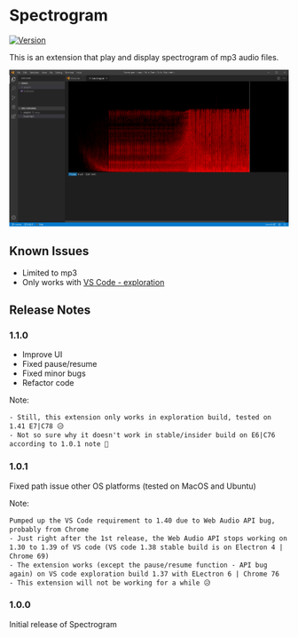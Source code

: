# Spectrogram

[![Version](https://vsmarketplacebadge.apphb.com/version-short/lanly-dev.spectrogram.svg)](https://marketplace.visualstudio.com/items?itemName=lanly-dev.spectrogram)

This is an extension that play and display spectrogram of mp3 audio files.

![](images/spec-sc2.PNG)

## Known Issues
- Limited to mp3
- Only works with [VS Code - exploration](https://github.com/microsoft/vscode/issues/76069)

## Release Notes

### 1.1.0
- Improve UI
- Fixed pause/resume
- Fixed minor bugs
- Refactor code

Note:
```
- Still, this extension only works in exploration build, tested on 1.41 E7|C78 😥
- Not so sure why it doesn't work in stable/insider build on E6|C76 according to 1.0.1 note 🤔
```

### 1.0.1
Fixed path issue other OS platforms (tested on MacOS and Ubuntu)

Note:
```
Pumped up the VS Code requirement to 1.40 due to Web Audio API bug, probably from Chrome
- Just right after the 1st release, the Web Audio API stops working on 1.30 to 1.39 of VS code (VS code 1.38 stable build is on Electron 4 | Chrome 69)
- The extension works (except the pause/resume function - API bug again) on VS code exploration build 1.37 with ELectron 6 | Chrome 76
- This extension will not be working for a while 😥
```

### 1.0.0
Initial release of Spectrogram

